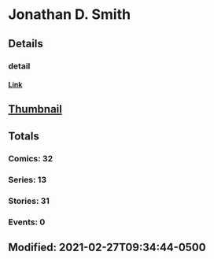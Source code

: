 # Jonathan D. Smith 
## Details
### detail
#### [Link](http://marvel.com/comics/creators/13487/jd_smith?utm_campaign=apiRef&utm_source=225578a89fc76f3d20fbffda5d17a88d)
## [Thumbnail](http://i.annihil.us/u/prod/marvel/i/mg/b/40/image_not_available.jpg)
## Totals
### Comics: 32
### Series: 13
### Stories: 31
### Events: 0
## Modified: 2021-02-27T09:34:44-0500